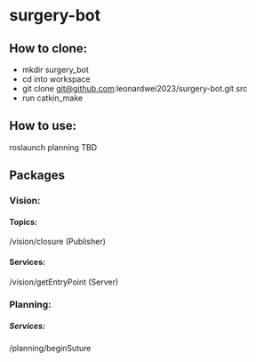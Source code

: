 # surgery-bot

## How to clone:
- mkdir surgery_bot
- cd into workspace
- git clone git@github.com:leonardwei2023/surgery-bot.git src
- run catkin_make

## How to use:
roslaunch planning TBD

## Packages
### Vision:
#### Topics:
/vision/closure (Publisher)
#### Services:
/vision/getEntryPoint (Server)

### Planning:
##### Services:
/planning/beginSuture

